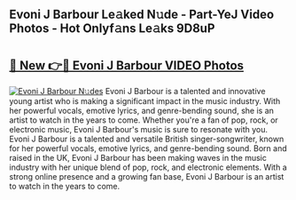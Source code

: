 ## Evoni J Barbour Le𝚊ked N𝚞de - Part-YeJ Video Photos - Hot Onlyf𝚊ns Le𝚊ks 9D8uP

# <h2><a href="http://ab33562.deff.icu/?id=Evoni+J+Barbour">🔗 New 👉🔴 Evoni J Barbour VIDEO Photos</a></h2>

[![Evoni J Barbour N𝚞des](https://i.imgur.com/rIISA9y.gif)](http://ab33562.deff.icu/?id=Evoni+J+Barbour)
Evoni J Barbour is a talented and innovative young artist who is making a significant impact in the music industry. With her powerful vocals, emotive lyrics, and genre-bending sound, she is an artist to watch in the years to come. Whether you're a fan of pop, rock, or electronic music, Evoni J Barbour's music is sure to resonate with you. Evoni J Barbour is a talented and versatile British singer-songwriter, known for her powerful vocals, emotive lyrics, and genre-bending sound. Born and raised in the UK, Evoni J Barbour has been making waves in the music industry with her unique blend of pop, rock, and electronic elements. With a strong online presence and a growing fan base, Evoni J Barbour is an artist to watch in the years to come.
